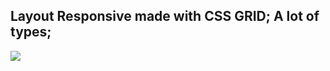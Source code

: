 ## Layout Responsive made with CSS GRID; A lot of types;

<img src="public/img/GridLayout-Full-Responsive.gif">
